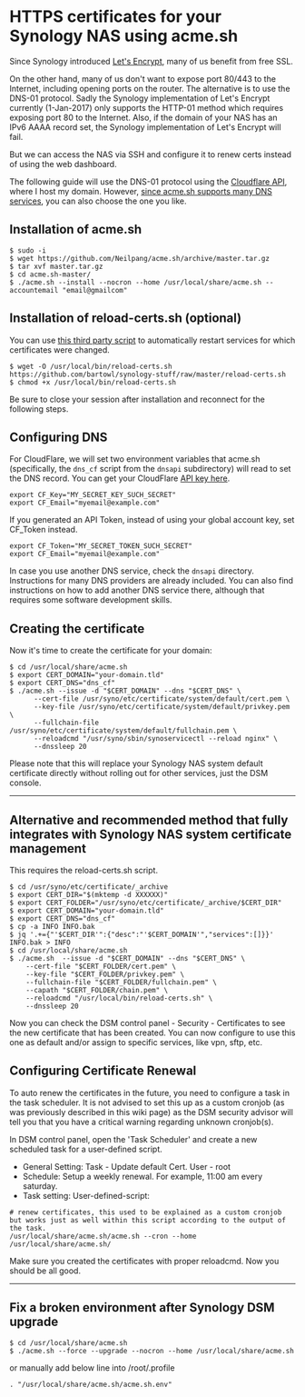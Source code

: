 # HTTPS certificates for your Synology NAS using acme.sh

Since Synology introduced [Let's Encrypt](https://letsencrypt.org/), many of us benefit from free SSL. 

On the other hand, many of us don't want to expose port 80/443 to the Internet, including opening ports on the router. The alternative is to use the DNS-01 protocol. Sadly the Synology implementation of Let's Encrypt currently (1-Jan-2017) only supports the HTTP-01 method which requires exposing port 80 to the Internet. Also, if the domain of your NAS has an IPv6 AAAA record set, the Synology implementation of Let's Encrypt will fail.

But we can access the NAS via SSH and configure it to renew certs instead of using the web dashboard.

The following guide will use the DNS-01 protocol using the [Cloudflare API](https://api.cloudflare.com/), where I host my domain. However, [since acme.sh supports many DNS services](https://github.com/Neilpang/acme.sh/tree/master/dnsapi), you can also choose the one you like.

## Installation of acme.sh

    $ sudo -i
    $ wget https://github.com/Neilpang/acme.sh/archive/master.tar.gz
    $ tar xvf master.tar.gz
    $ cd acme.sh-master/
    $ ./acme.sh --install --nocron --home /usr/local/share/acme.sh --accountemail "email@gmailcom"

## Installation of reload-certs.sh (optional)
You can use [this third party script](https://github.com/bartowl/synology-stuff/blob/master/reload-certs.sh) to automatically restart services for which certificates were changed.

    $ wget -O /usr/local/bin/reload-certs.sh https://github.com/bartowl/synology-stuff/raw/master/reload-certs.sh
    $ chmod +x /usr/local/bin/reload-certs.sh

Be sure to close your session after installation and reconnect for the following steps. 

## Configuring DNS

For CloudFlare, we will set two environment variables that acme.sh (specifically, the `dns_cf` script from the `dnsapi` subdirectory) will read to set the DNS record. You can get your CloudFlare [API key here](https://dash.cloudflare.com/profile).

    export CF_Key="MY_SECRET_KEY_SUCH_SECRET"
    export CF_Email="myemail@example.com"

If you generated an API Token, instead of using your global account key, set CF_Token instead.

    export CF_Token="MY_SECRET_TOKEN_SUCH_SECRET"
    export CF_Email="myemail@example.com"

In case you use another DNS service, check the `dnsapi` directory. Instructions for many DNS providers are already included. You can also find instructions on how to add another DNS service there, although that requires some software development skills.

## Creating the certificate
Now it's time to create the certificate for your domain:

    $ cd /usr/local/share/acme.sh
    $ export CERT_DOMAIN="your-domain.tld"
    $ export CERT_DNS="dns_cf"
    $ ./acme.sh --issue -d "$CERT_DOMAIN" --dns "$CERT_DNS" \
          --cert-file /usr/syno/etc/certificate/system/default/cert.pem \
          --key-file /usr/syno/etc/certificate/system/default/privkey.pem \
          --fullchain-file /usr/syno/etc/certificate/system/default/fullchain.pem \
          --reloadcmd "/usr/syno/sbin/synoservicectl --reload nginx" \
          --dnssleep 20

Please note that this will replace your Synology NAS system default certificate directly without rolling out for other services, just the DSM console.

---------------------------------------------------------------------------------------------------------
## Alternative and recommended method that fully integrates with Synology NAS system certificate management
This requires the reload-certs.sh script.

    $ cd /usr/syno/etc/certificate/_archive
    $ export CERT_DIR="$(mktemp -d XXXXXX)"
    $ export CERT_FOLDER="/usr/syno/etc/certificate/_archive/$CERT_DIR"
    $ export CERT_DOMAIN="your-domain.tld"
    $ export CERT_DNS="dns_cf"
    $ cp -a INFO INFO.bak
    $ jq '.+={"'$CERT_DIR'":{"desc":"'$CERT_DOMAIN'","services":[]}}' INFO.bak > INFO
    $ cd /usr/local/share/acme.sh
    $ ./acme.sh  --issue -d "$CERT_DOMAIN" --dns "$CERT_DNS" \
        --cert-file "$CERT_FOLDER/cert.pem" \
        --key-file "$CERT_FOLDER/privkey.pem" \
        --fullchain-file "$CERT_FOLDER/fullchain.pem" \
        --capath "$CERT_FOLDER/chain.pem" \
        --reloadcmd "/usr/local/bin/reload-certs.sh" \
        --dnssleep 20

Now you can check the DSM control panel - Security - Certificates to see the new certificate that has been created. 
You can now configure to use this one as default and/or assign to specific services, like vpn, sftp, etc.

## Configuring Certificate Renewal
To auto renew the certificates in the future, you need to configure a task in the task scheduler. It is not advised to set this up as a custom cronjob (as was previously described in this wiki page) as the DSM security advisor will tell you that you have a critical warning regarding unknown cronjob(s).

In DSM control panel, open the 'Task Scheduler' and create a new scheduled task for a user-defined script.  

* General Setting: Task - Update default Cert. User - root
* Schedule: Setup a weekly renewal. For example, 11:00 am every saturday.
* Task setting: User-defined-script:

```
# renew certificates, this used to be explained as a custom cronjob but works just as well within this script according to the output of the task. 
/usr/local/share/acme.sh/acme.sh --cron --home /usr/local/share/acme.sh/
```
Make sure you created the certificates with proper reloadcmd. Now you should be all good. 

--------------------------------------------------------------------------------------------------------------------

## Fix a broken environment after Synology DSM upgrade

    $ cd /usr/local/share/acme.sh
    $ ./acme.sh --force --upgrade --nocron --home /usr/local/share/acme.sh

or manually add below line into /root/.profile

    . "/usr/local/share/acme.sh/acme.sh.env"